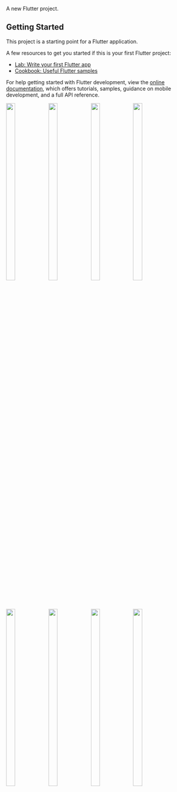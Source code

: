 A new Flutter project.

## Getting Started

This project is a starting point for a Flutter application.

A few resources to get you started if this is your first Flutter project:

- [Lab: Write your first Flutter app](https://docs.flutter.dev/get-started/codelab)
- [Cookbook: Useful Flutter samples](https://docs.flutter.dev/cookbook)

For help getting started with Flutter development, view the
[online documentation](https://docs.flutter.dev/), which offers tutorials,
samples, guidance on mobile development, and a full API reference.

<p>
<img src="https://github.com/raiyaniansh/tasktodo/assets/114207841/249dffc5-af51-4092-8be7-ec40b011b519" width=22% height=35%>
<img src="https://github.com/raiyaniansh/tasktodo/assets/114207841/5930c3c5-55c4-4755-bb96-213d7fc142d8" width=22% height=35%>
<img src="https://github.com/raiyaniansh/tasktodo/assets/114207841/b07069a1-74f2-4e19-a26c-e3617c14fa5e" width=22% height=35%>
<img src="https://github.com/raiyaniansh/tasktodo/assets/114207841/0c2939b0-b7e1-47f1-baee-63439813c128" width=22% height=35%>
<img src="https://github.com/raiyaniansh/tasktodo/assets/114207841/e21d56a1-064b-4aa7-8d28-f2a47987a4d5" width=22% height=35%>
<img src="https://github.com/raiyaniansh/tasktodo/assets/114207841/381e5b57-cded-402c-8310-299552b54dae" width=22% height=35%>
<img src="https://github.com/raiyaniansh/tasktodo/assets/114207841/b0519700-a8a2-4835-ba5a-f2196fcbd7d4" width=22% height=35%>
<img src="https://github.com/raiyaniansh/tasktodo/assets/114207841/69d8f355-66a2-4734-9698-be61ebccaa67" width=22% height=35%>
</p>
